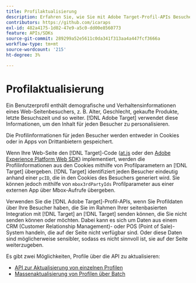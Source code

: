 ```yaml
---
title: Profilaktualisierung
description: Erfahren Sie, wie Sie mit Adobe Target-Profil-APIs Besucherdaten an  [!DNL Target] senden.
contributors: https://github.com/icaraps
exl-id: 482a4175-1d02-47e9-a5c0-dd00e8560773
feature: APIs/SDKs
source-git-commit: 289299a52e5611c0da341f313aa4a447fcf3666a
workflow-type: tm+mt
source-wordcount: '215'
ht-degree: 3%

---
```


# Profilaktualisierung

Ein Benutzerprofil enthält demografische und Verhaltensinformationen eines Web-Seitenbesuchers, z. B. Alter, Geschlecht, gekaufte Produkte, letzte Besuchszeit und so weiter. [!DNL Adobe Target] verwendet diese Informationen, um den Inhalt für jeden Besucher zu personalisieren.

Die Profilinformationen für jeden Besucher werden entweder in Cookies oder in Apps von Drittanbietern gespeichert.

Wenn Ihre Web-Seite den [!DNL Target]-Code ([at.js](/help/dev/implement/client-side/atjs/how-atjs-works/overview.md) oder den [Adobe Experience Platform Web SDK](/help/dev/implement/client-side/aep-web-sdk.md)) implementiert, werden die Profilinformationen aus den Cookies mithilfe von Profilparametern an [!DNL Target] übergeben. [!DNL Target] identifiziert jeden Besucher eindeutig anhand einer `pcID`, die in den Cookies des Besuchers generiert wird. Sie können jedoch mithilfe von `mbox3rdPartyIds` Profilparameter aus einer externen App über Mbox-Aufrufe übergeben.

Verwenden Sie die [!DNL Adobe Target]-Profil-APIs, wenn Sie Profildaten über Ihre Besucher haben, die Sie im Rahmen Ihrer seitenbasierten Integration mit [!DNL Target] an [!DNL Target] senden können, die Sie nicht senden können oder möchten. Dabei kann es sich um Daten aus einem CRM (Customer Relationship Management)- oder POS (Point of Sale)-System handeln, die auf der Seite nicht verfügbar sind. Oder diese Daten sind möglicherweise sensibler, sodass es nicht sinnvoll ist, sie auf der Seite weiterzugeben.

Es gibt zwei Möglichkeiten, Profile über die API zu aktualisieren:

* [API zur Aktualisierung von einzelnen Profilen](/help/dev/administer/profile-api/profile-single-api.md)
* [Massenaktualisierung von Profilen über Batch](/help/dev/administer/profile-api/profile-bulk-api.md)
